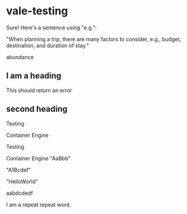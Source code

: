 # vale-testing

Sure! Here's a sentence using "e.g.":

"When planning a trip, there are many factors to consider, e.g., budget, destination, and duration of stay."

abundance

## I am a heading

This should return an error

## second heading

Testing

Container Engine

Testing

Container Engine "AaBbb"

"A1Bcdef"

"HelloWorld"

aabdcdedf

I am a repeat repeat word.
